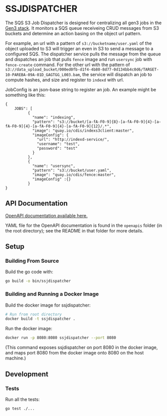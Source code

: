 # SSJDISPATCHER

The SQS S3 Job Dispatcher is designed for centralizing all gen3 jobs in 
the [Gen3 stack](https://gen3.org/). It monitors a SQS queue receiveing CRUD messages
from S3 buckets and determine an action basing on the object url pattern.

For example, an url with a pattern of `s3://bucketname/user.yaml` of the object uploaded to S3 will 
trigger an even in S3 to send a message to a configured SQS. The dispatcher service pulls the message from 
the queue and dispatches an job that pulls `fence` image and run `usersync` job with `fence-create` command.
For the other url with the pattern of `s3://data_upload_bucket/000ed0fb-d1f4-4b80-8d77-0d134bb4c0d6/TARGET-10-PAREBA-09A-01D_GAGTGG_L003.bam`, the service will dispatch an job to compute hashes, and size and register to `indexd` with url.

JobConfig is an json-base string to register an job. An example might be something like this:
```
{
    JOBS": [
          {
            "name": "indexing",
            "pattern": "s3://bucket/[a-fA-F0-9]{8}-[a-fA-F0-9]{4}-[a-fA-F0-9]{4}-[a-fA-F0-9]{4}-[a-fA-F0-9]{12}/.*",
            "image": "quay.io/cdis/indexs3client:master",
            "imageConfig": {
              "url": "http://indexd-service/",
              "username": "test",
              "password": "test"
            }
          },
          {
            "name": "usersync",
            "pattern": "s3://bucket/user.yaml",
            "image": "quay.io/cdis/fence:master",
            "imageConfig" :{}
          }
}
```
## API Documentation

[OpenAPI documentation available here.](http://petstore.swagger.io/?url=https://raw.githubusercontent.com/uc-cdis/ssjdispatcher/master/openapis/openapi.yaml)

YAML file for the OpenAPI documentation is found in the `openapis` folder (in the root directory); see the README in that folder for more details.

## Setup

### Building From Source

Build the go code with:
```bash
go build -o bin/ssjdispatcher
```

### Building and Running a Docker Image

Build the docker image for ssjdispatcher:
```bash
# Run from root directory
docker build -t ssjdispatcher .
```

Run the docker image:
```bash
docker run -p 8080:8080 ssjdispatcher --port 8080
```
(This command exposes ssjdispatcher on port 8080 in the docker image, and maps port
8080 from the docker image onto 8080 on the host machine.)

## Development

### Tests

Run all the tests:
```bash
go test ./...
```
